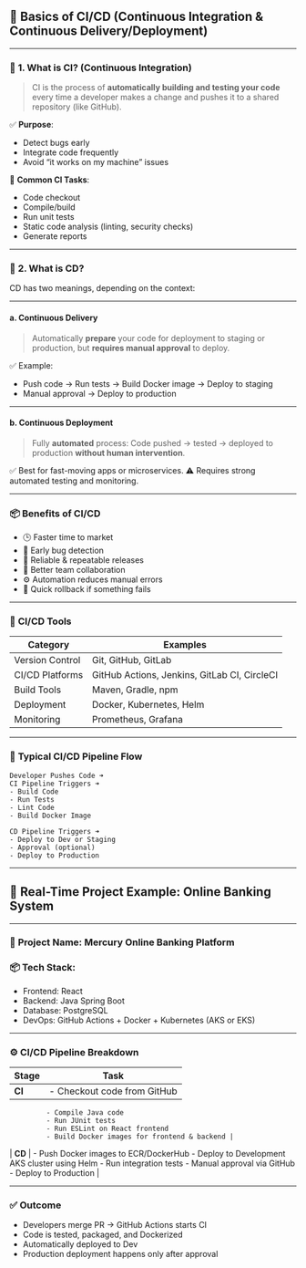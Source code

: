 ## 🔧 **Basics of CI/CD (Continuous Integration & Continuous Delivery/Deployment)**

---

### 🧪 **1. What is CI? (Continuous Integration)**

> CI is the process of **automatically building and testing your code** every time a developer makes a change and pushes it to a shared repository (like GitHub).

✅ **Purpose**:

* Detect bugs early
* Integrate code frequently
* Avoid “it works on my machine” issues

🔄 **Common CI Tasks**:

* Code checkout
* Compile/build
* Run unit tests
* Static code analysis (linting, security checks)
* Generate reports

---

### 🚀 **2. What is CD?**

CD has two meanings, depending on the context:

---

#### a. **Continuous Delivery**

> Automatically **prepare** your code for deployment to staging or production, but **requires manual approval** to deploy.

✅ Example:

* Push code → Run tests → Build Docker image → Deploy to staging
* Manual approval → Deploy to production

---

#### b. **Continuous Deployment**

> Fully **automated** process: Code pushed → tested → deployed to production **without human intervention**.

✅ Best for fast-moving apps or microservices.
⚠️ Requires strong automated testing and monitoring.

---

### 📦 **Benefits of CI/CD**

* 🕒 Faster time to market
* 🧪 Early bug detection
* 🔄 Reliable & repeatable releases
* 🙌 Better team collaboration
* ⚙️ Automation reduces manual errors
* 🚨 Quick rollback if something fails

---

### 🔨 **CI/CD Tools**

| Category        | Examples                                     |
| --------------- | -------------------------------------------- |
| Version Control | Git, GitHub, GitLab                          |
| CI/CD Platforms | GitHub Actions, Jenkins, GitLab CI, CircleCI |
| Build Tools     | Maven, Gradle, npm                           |
| Deployment      | Docker, Kubernetes, Helm                     |
| Monitoring      | Prometheus, Grafana                          |

---

### 📁 **Typical CI/CD Pipeline Flow**

```
Developer Pushes Code ➜
CI Pipeline Triggers ➜
- Build Code
- Run Tests
- Lint Code
- Build Docker Image

CD Pipeline Triggers ➜
- Deploy to Dev or Staging
- Approval (optional)
- Deploy to Production
```

---

## 💼 **Real-Time Project Example: Online Banking System**

---

### 🔐 **Project Name**: Mercury Online Banking Platform

### 📦 Tech Stack:

* Frontend: React
* Backend: Java Spring Boot
* Database: PostgreSQL
* DevOps: GitHub Actions + Docker + Kubernetes (AKS or EKS)

---

### ⚙️ **CI/CD Pipeline Breakdown**

| Stage  | Task                        |
| ------ | --------------------------- |
| **CI** | - Checkout code from GitHub |

```
         - Compile Java code  
         - Run JUnit tests  
         - Run ESLint on React frontend  
         - Build Docker images for frontend & backend |
```

\| **CD**    | - Push Docker images to ECR/DockerHub
\- Deploy to Development AKS cluster using Helm
\- Run integration tests
\- Manual approval via GitHub
\- Deploy to Production |

---

### ✅ **Outcome**

* Developers merge PR → GitHub Actions starts CI
* Code is tested, packaged, and Dockerized
* Automatically deployed to Dev
* Production deployment happens only after approval




